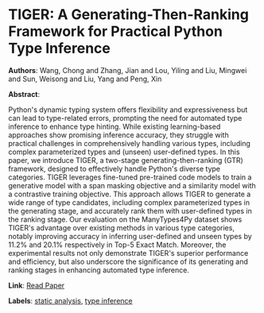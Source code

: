 # TIGER: A Generating-Then-Ranking Framework for Practical Python Type Inference

**Authors**: Wang, Chong and Zhang, Jian and Lou, Yiling and Liu, Mingwei and Sun, Weisong and Liu, Yang and Peng, Xin

**Abstract**:

Python's dynamic typing system offers flexibility and expressiveness but can lead to type-related errors, prompting the need for automated type inference to enhance type hinting. While existing learning-based approaches show promising inference accuracy, they struggle with practical challenges in comprehensively handling various types, including complex parameterized types and (unseen) user-defined types. In this paper, we introduce TIGER, a two-stage generating-then-ranking (GTR) framework, designed to effectively handle Python's diverse type categories. TIGER leverages fine-tuned pre-trained code models to train a generative model with a span masking objective and a similarity model with a contrastive training objective. This approach allows TIGER to generate a wide range of type candidates, including complex parameterized types in the generating stage, and accurately rank them with user-defined types in the ranking stage. Our evaluation on the ManyTypes4Py dataset shows TIGER's advantage over existing methods in various type categories, notably improving accuracy in inferring user-defined and unseen types by 11.2% and 20.1% respectively in Top-5 Exact Match. Moreover, the experimental results not only demonstrate TIGER's superior performance and efficiency, but also underscore the significance of its generating and ranking stages in enhancing automated type inference.

**Link**: [Read Paper](https://doi.ieeecomputersociety.org/10.1109/ICSE55347.2025.00019)

**Labels**: [static analysis](../../labels/static_analysis.md), [type inference](../../labels/type_inference.md)
